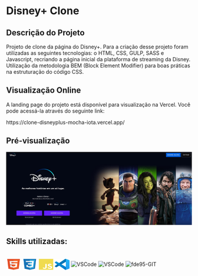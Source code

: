 <h1>Disney+ Clone</h1>

<h2>Descrição do Projeto</h2>

Projeto de clone da página do Disney+.
Para a criação desse projeto foram utilizadas as seguintes tecnologias: o HTML, CSS, GULP, SASS e Javascript, recriando a página inicial da plataforma de streaming da Disney. Utilização da metodologia BEM (Block Element Modifier) para boas práticas na estruturação do código CSS.

<h2>Visualização Online</h2>
<p>A landing page do projeto está disponível para visualização na Vercel. Você pode acessá-la através do seguinte link:</p> https://clone-disneyplus-mocha-iota.vercel.app/

<h2>Pré-visualização</h2>
<img src="./src/images/hero_capa_readme.JPG" atl="capa projeto">

## Skills utilizadas:
<div style="display: inline_block"><br>
  <img align="center" alt="HTML" height="30" width="40" src="https://raw.githubusercontent.com/devicons/devicon/master/icons/html5/html5-original.svg">
  <img align="center" alt="CSS" height="30" width="40" src="https://raw.githubusercontent.com/devicons/devicon/master/icons/css3/css3-original.svg">
  <img align="center" alt="Js" height="30" width="40" src="https://raw.githubusercontent.com/devicons/devicon/master/icons/javascript/javascript-plain.svg">
  <img align="center" alt="VSCode" height="30" width="40" src="https://raw.githubusercontent.com/devicons/devicon/master/icons/vscode/vscode-original.svg">
  <img align="center" alt="VSCode" height="30" width="40" src="https://w7.pngwing.com/pngs/632/184/png-transparent-gulp-hd-logo.png">
  <img align="center" alt="VSCode" height="30" width="40" src="https://cdn-icons-png.flaticon.com/512/5968/5968358.png">
  <img align="center" alt="fde95-GIT" height="30" width="40" src="https://cdn.jsdelivr.net/gh/devicons/devicon/icons/git/git-original.svg">


